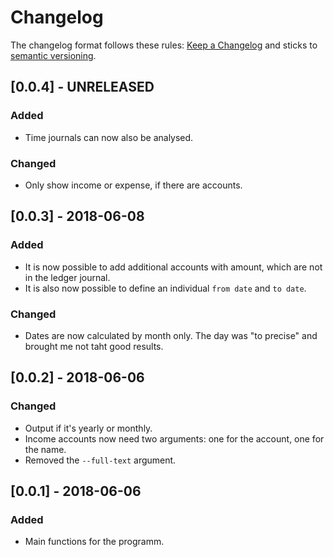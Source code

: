 # Changelog

The changelog format follows these rules: [Keep a Changelog](http://keepachangelog.com/en/1.0.0/) and sticks to [semantic versioning](http://semver.org/spec/v2.0.0.html).

## [0.0.4] - UNRELEASED
### Added
- Time journals can now also be analysed.

### Changed
- Only show income or expense, if there are accounts.

## [0.0.3] - 2018-06-08
### Added
- It is now possible to add additional accounts with amount, which are not in the ledger journal.
- It is also now possible to define an individual `from date` and `to date`.

### Changed
- Dates are now calculated by month only. The day was "to precise" and brought me not taht good results.

## [0.0.2] - 2018-06-06
### Changed
- Output if it's yearly or monthly.
- Income accounts now need two arguments: one for the account, one for the name.
- Removed the `--full-text` argument.

## [0.0.1] - 2018-06-06
### Added
- Main functions for the programm.
